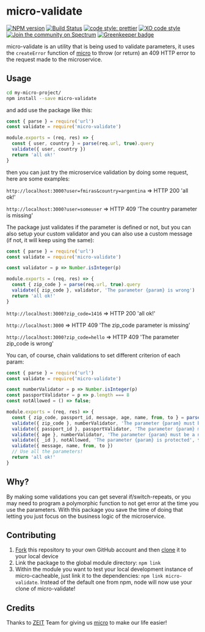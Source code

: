 # micro-validate
[![NPM version](https://img.shields.io/npm/v/micro-validate.svg)](https://www.npmjs.com/package/micro-validate)
[![Build Status](https://travis-ci.org/fmiras/micro-validate.svg?branch=master)](https://travis-ci.org/fmiras/micro-validate)
[![code style: prettier](https://img.shields.io/badge/code_style-prettier-ff69b4.svg?style=flat-square)](https://github.com/prettier/prettier)
[![XO code style](https://img.shields.io/badge/code_style-XO-5ed9c7.svg)](https://github.com/xojs/xo)
[![Join the community on Spectrum](https://withspectrum.github.io/badge/badge.svg)](https://spectrum.chat/micro)
[![Greenkeeper badge](https://badges.greenkeeper.io/fmiras/micro-validate.svg)](https://greenkeeper.io/)

micro-validate is an utility that is being used to validate parameters, it uses the `createError` function of [micro](https://github.com/zeit/micro) to throw (or return) an 409 HTTP error to the request made to the microservice.

## Usage

```bash
cd my-micro-project/
npm install --save micro-validate
```

and add use the package like this:

```javascript
const { parse } = require('url')
const validate = require('micro-validate')

module.exports = (req, res) => {
  const { user, country } = parse(req.url, true).query
  validate({ user, country })
  return 'all ok!'
}
```

then you can just try the microservice validation by doing some request, here are some examples:

`http://localhost:3000?user=fmiras&country=argentina` => HTTP 200 'all ok!'

`http://localhost:3000?user=someuser` => HTTP 409 'The country parameter is missing'

The package just validates if the parameter is defined or not, but you can also setup your custom validator and you can also use a custom message (if not, it will keep using the same):

```javascript
const { parse } = require('url')
const validate = require('micro-validate')

const validator = p => Number.isInteger(p)

module.exports = (req, res) => {
  const { zip_code } = parse(req.url, true).query
  validate({ zip_code }, validator, 'The parameter {param} is wrong')
  return 'all ok!'
}
```

`http://localhost:3000?zip_code=1416` => HTTP 200 'all ok!'

`http://localhost:3000` => HTTP 409 'The zip_code parameter is missing'

`http://localhost:3000?zip_code=hello` => HTTP 409 'The parameter zip_code is wrong'

You can, of course, chain validations to set different criterion of each param:


```javascript
const { parse } = require('url')
const validate = require('micro-validate')

const numberValidator = p => Number.isInteger(p)
const passportValidator = p => p.length === 8
const notAllowed = () => false;

module.exports = (req, res) => {
  const { zip_code, passport_id, message, age, name, from, to } = parse(req.url, true).query
  validate({ zip_code }, numberValidator, 'The parameter {param} must be a number')
  validate({ passport_id }, passportValidator, 'The parameter {param} must be 8 characters-length')
  validate({ age }, numberValidator, 'The parameter {param} must be a number', false)
  validate({ _id }, notAllowed, 'The parameter {param} is protected', false)
  validate({ message, name, from, to })
  // Use all the parameters!
  return 'all ok!'
}
```

## Why?

By making some validations you can get several if/switch-repeats, or you may need to program a polymorphic function to not get error at the time you use the parameters. With this package you save the time of doing that letting you just focus on the business logic of the microservice.

## Contributing

1. [Fork](https://help.github.com/articles/fork-a-repo/) this repository to your own GitHub account and then [clone](https://help.github.com/articles/cloning-a-repository/) it to your local device
2. Link the package to the global module directory: `npm link`
3. Within the module you want to test your local development instance of micro-cacheable, just link it to the dependencies: `npm link micro-validate`. Instead of the default one from npm, node will now use your clone of micro-validate!

## Credits

Thanks to [ZEIT](https://zeit.co) Team for giving us [micro](https://github.com/zeit/micro) to make our life easier!

